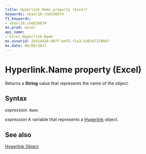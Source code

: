 ```yaml
---
title: Hyperlink.Name property (Excel)
keywords: vbaxl10.chm536074
f1_keywords:
- vbaxl10.chm536074
ms.prod: excel
api_name:
- Excel.Hyperlink.Name
ms.assetid: 2b414d28-807f-bdf5-f2e3-b3034717006f
ms.date: 06/08/2017
---
```



# Hyperlink.Name property (Excel)

Returns a  **String** value that represents the name of the object.


## Syntax

 _expression_. `Name`

 _expression_ A variable that represents a [Hyperlink](Excel.Hyperlink.md) object.


## See also


[Hyperlink Object](Excel.Hyperlink.md)

